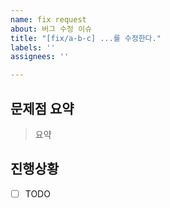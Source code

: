 ```yaml
---
name: fix request
about: 버그 수정 이슈
title: "[fix/a-b-c] ...를 수정한다."
labels: ''
assignees: ''

---
```


## 문제점 요약
> 요약

## 진행상황
- [ ] TODO
